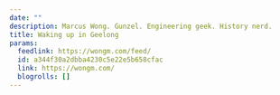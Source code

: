 ```yaml
---
date: ""
description: Marcus Wong. Gunzel. Engineering geek. History nerd.
title: Waking up in Geelong
params:
  feedlink: https://wongm.com/feed/
  id: a344f30a2dbba4230c5e22e5b658cfac
  link: https://wongm.com/
  blogrolls: []
---
```

